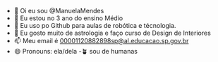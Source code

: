 - 👋 Oi eu sou @ManuelaMendes
- 👀 Eu estou no 3 ano do ensino Médio
- 🌱 Eu uso po Github para aulas de robótica e técnologia.
- 💞️ Eu gosto muito de astrologia e faço curso de Design de Interiores
- 📫 Meu email é 00001120882898sp@al.educacao.sp.gov.br
- 😄 Pronouns: ela/dela
-🪴 sou de humanas

